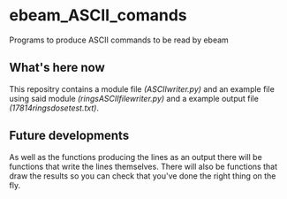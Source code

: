 ebeam_ASCII_comands
===================

Programs to produce ASCII commands to be read by ebeam

What's here now
----------------

This repositry contains a module file *(ASCIIwriter.py)* and an example file using said module 
*(ringsASCIIfilewriter.py)* and a example output file *(17814ringsdosetest.txt)*.

Future developments
--------------------

As well as the functions producing the lines as an output there will be functions that write the lines themselves.
There will also be functions that draw the results so you can check that you've done the right thing on the fly.
